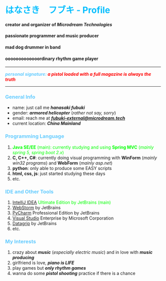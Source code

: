 # <font color = 00BFFF>はなさき　フブキ - Profile</font>

#### creator and organizer of _Microdream Technologies_
#### passionate programmer and music producer
#### mad dog drummer in band
#### ooooooooooooordinary rhythm game player

***

<font color = #66CCFF>**_personal signature:_ **</font><font color = #FF0000>**_a pistol loaded with a full magazine is always the truth_**</font>

***

### <font color = #66CCFF>General Info</font>
- name: just call me **_hanasaki fubuki_**
- gender: _**armored helicopter**_ (_rather not say, sorry_)
- email: reach me at **_[fubuki-external@microdream.tech](mailto:fubuki-external@microdream.tech)_**
- current location: **_China Mainland_**


### <font color = #66CCFF>Programming Language</font>
1. <font color = #00FF00>**Java SE/EE** (main): currently studying and using **Spring MVC** (_mainly spring 5, spring boot 2.x_)</font>
2. **C, C++, C#**: currently doing visual programming with **WinForm** (_mainly win32 programs_) and **WebForm** (_mainly asp.net_)
3. **python**: only able to produce some EASY scripts
4. **html, css, js**: just started studying these days
5. etc.


### <font color = #66CCFF>IDE and Other Tools</font>
1. <font color = #00FF00>[IntelliJ IDEA](https://www.jetbrains.com/idea/) Ultimate Edition by JetBrains (main)</font>
2. [WebStorm](https://www.jetbrains.com/webstorm/) by JetBrains
3. [PyCharm](https://www.jetbrains.com/pycharm/) Professional Edition by JetBrains
4. [Visual Studio](https://visualstudio.microsoft.com/) Enterprise by Microsoft Corporation
5. [Datagrip](https://www.jetbrains.com/datagrip/) by JetBrains
6. etc.


### <font color = #66CCFF>My Interests</font>
1. crazy about **_music_** (_especially electric music_) and in love with **_music producing_**
2. girlfriend is love, **_piano is LIFE_**
3. play games but **_only rhythm games_**
4. wanna do some **_pistol shooting_** practice if there is a chance


<!---
Mengyun117/Mengyun117 is a ✨ special ✨ repository because its `README.md` (this file) appears on your GitHub profile.
You can click the Preview link to take a look at your changes.
--->

